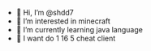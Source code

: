 - 👋 Hi, I’m @shdd7
- 👀 I’m interested in minecraft
- 🌱 I’m currently learning java language
- 💞️ I want do 1 16 5 cheat client


<!---
shdd7/shdd7 is a ✨ special ✨ repository because its `README.md` (this file) appears on your GitHub profile.
You can click the Preview link to take a look at your changes.
--->
